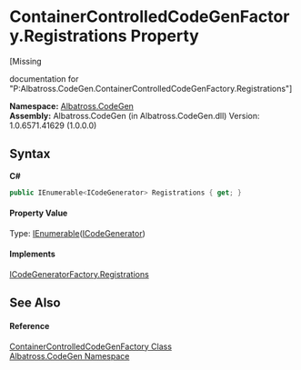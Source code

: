 # ContainerControlledCodeGenFactory.Registrations Property 
 

\[Missing <summary> documentation for "P:Albatross.CodeGen.ContainerControlledCodeGenFactory.Registrations"\]

**Namespace:**&nbsp;<a href="15cf6e12-be6a-9747-9980-acf9dcacbf1a">Albatross.CodeGen</a><br />**Assembly:**&nbsp;Albatross.CodeGen (in Albatross.CodeGen.dll) Version: 1.0.6571.41629 (1.0.0.0)

## Syntax

**C#**<br />
``` C#
public IEnumerable<ICodeGenerator> Registrations { get; }
```


#### Property Value
Type: <a href="http://msdn2.microsoft.com/en-us/library/9eekhta0" target="_blank">IEnumerable</a>(<a href="81f2962e-1248-6108-03fc-3aad1ff9e183">ICodeGenerator</a>)

#### Implements
<a href="2137524b-6565-3908-23a9-ef3ddbe85cba">ICodeGeneratorFactory.Registrations</a><br />

## See Also


#### Reference
<a href="6da4b7d7-826c-51dd-2a9f-86bc97efc0c9">ContainerControlledCodeGenFactory Class</a><br /><a href="15cf6e12-be6a-9747-9980-acf9dcacbf1a">Albatross.CodeGen Namespace</a><br />